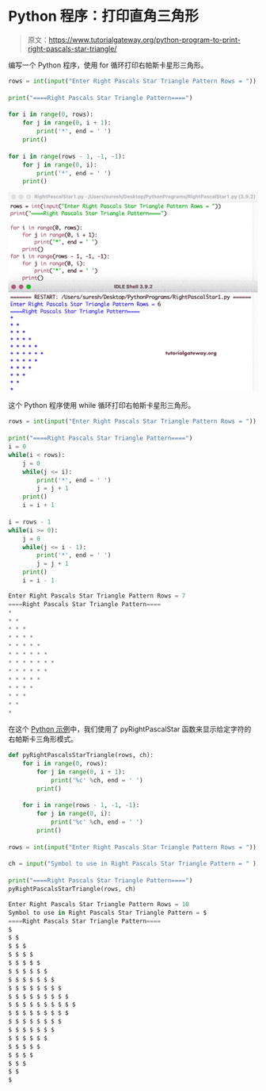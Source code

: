 # Python 程序：打印直角三角形

> 原文：<https://www.tutorialgateway.org/python-program-to-print-right-pascals-star-triangle/>

编写一个 Python 程序，使用 for 循环打印右帕斯卡星形三角形。

```py
rows = int(input("Enter Right Pascals Star Triangle Pattern Rows = "))

print("====Right Pascals Star Triangle Pattern====")

for i in range(0, rows):
    for j in range(0, i + 1):
        print('*', end = ' ')
    print()

for i in range(rows - 1, -1, -1):
    for j in range(0, i):
        print('*', end = ' ')
    print()
```

![Python Program to Print Right Pascals Star Triangle](img/4d1ce706e238de6fac57c327a852530e.png)

这个 Python 程序使用 while 循环打印右帕斯卡星形三角形。

```py
rows = int(input("Enter Right Pascals Star Triangle Pattern Rows = "))

print("====Right Pascals Star Triangle Pattern====")
i = 0
while(i < rows):
    j = 0
    while(j <= i):
        print('*', end = ' ')
        j = j + 1
    print()
    i = i + 1

i = rows - 1
while(i >= 0):
    j = 0
    while(j <= i - 1):
        print('*', end = ' ')
        j = j + 1
    print()
    i = i - 1
```

```py
Enter Right Pascals Star Triangle Pattern Rows = 7
====Right Pascals Star Triangle Pattern====
* 
* * 
* * * 
* * * * 
* * * * * 
* * * * * * 
* * * * * * * 
* * * * * * 
* * * * * 
* * * * 
* * * 
* * 
* 
```

在这个 [Python 示例](https://www.tutorialgateway.org/python-programming-examples/)中，我们使用了 pyRightPascalStar 函数来显示给定字符的右帕斯卡三角形模式。

```py
def pyRightPascalsStarTriangle(rows, ch):
    for i in range(0, rows):
        for j in range(0, i + 1):
            print('%c' %ch, end = ' ')
        print()

    for i in range(rows - 1, -1, -1):
        for j in range(0, i):
            print('%c' %ch, end = ' ')
        print()

rows = int(input("Enter Right Pascals Star Triangle Pattern Rows = "))

ch = input("Symbol to use in Right Pascals Star Triangle Pattern = " )

print("====Right Pascals Star Triangle Pattern====")
pyRightPascalsStarTriangle(rows, ch)
```

```py
Enter Right Pascals Star Triangle Pattern Rows = 10
Symbol to use in Right Pascals Star Triangle Pattern = $
====Right Pascals Star Triangle Pattern====
$ 
$ $ 
$ $ $ 
$ $ $ $ 
$ $ $ $ $ 
$ $ $ $ $ $ 
$ $ $ $ $ $ $ 
$ $ $ $ $ $ $ $ 
$ $ $ $ $ $ $ $ $ 
$ $ $ $ $ $ $ $ $ $ 
$ $ $ $ $ $ $ $ $ 
$ $ $ $ $ $ $ $ 
$ $ $ $ $ $ $ 
$ $ $ $ $ $ 
$ $ $ $ $ 
$ $ $ $ 
$ $ $ 
$ $ 
$
```